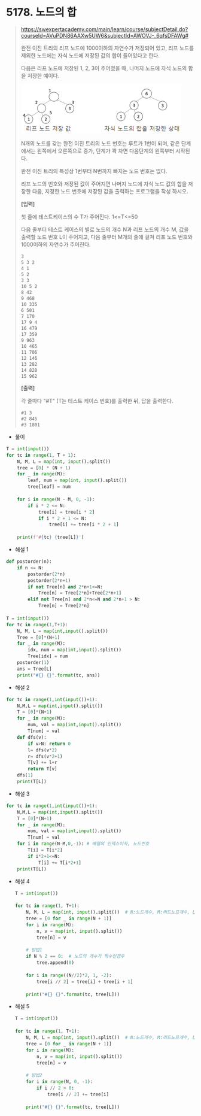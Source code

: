 # 5178. 노드의 합

> https://swexpertacademy.com/main/learn/course/subjectDetail.do?courseId=AVuPDN86AAXw5UW6&subjectId=AWOVJ-_6qfsDFAWg#
>
> 완전 이진 트리의 리프 노드에 1000이하의 자연수가 저장되어 있고, 리프 노드를 제외한 노드에는 자식 노드에 저장된 값의 합이 들어있다고 한다.
>
> 다음은 리프 노드에 저장된 1, 2, 3이 주어졌을 때, 나머지 노드에 자식 노드의 합을 저장한 예이다.
>
> ![image-20210825152204653](05178-노드의_합.assets/image-20210825152204653.png)
>
> N개의 노드를 갖는 완전 이진 트리의 노드 번호는 루트가 1번이 되며, 같은 단계에서는 왼쪽에서 오른쪽으로 증가, 단계가 꽉 차면 다음단계의 왼쪽부터 시작된다.
>
> 완전 이진 트리의 특성상 1번부터 N번까지 빠지는 노드 번호는 없다.
>
> 리프 노드의 번호와 저장된 값이 주어지면 나머지 노드에 자식 노드 값의 합을 저장한 다음, 지정한 노드 번호에 저장된 값을 출력하는 프로그램을 작성 하시오.
>
>
> **[입력]**
>
> 첫 줄에 테스트케이스의 수 T가 주어진다. 1<=T<=50
>
> 다음 줄부터 테스트 케이스의 별로 노드의 개수 N과 리프 노드의 개수 M, 값을 출력할 노드 번호 L이 주어지고, 다음 줄부터 M개의 줄에 걸쳐 리프 노드 번호와 1000이하의 자연수가 주어진다.
>
> ```
> 3
> 5 3 2
> 4 1
> 5 2
> 3 3
> 10 5 2
> 8 42
> 9 468
> 10 335
> 6 501
> 7 170
> 17 9 4
> 16 479
> 17 359
> 9 963
> 10 465
> 11 706
> 12 146
> 13 282
> 14 828
> 15 962
> ```
>
> **[출력]**
>
> 각 줄마다 "#T" (T는 테스트 케이스 번호)를 출력한 뒤, 답을 출력한다.
>
> ```
> #1 3
> #2 845
> #3 1801
> ```

- 풀이

```python
T = int(input())
for tc in range(1, T + 1):
    N, M, L = map(int, input().split())
    tree = [0] * (N + 1)
    for _ in range(M):
        leaf, num = map(int, input().split())
        tree[leaf] = num

    for i in range(N - M, 0, -1):
        if i * 2 <= N:
            tree[i] = tree[i * 2]
            if i * 2 + 1 <= N:
                tree[i] += tree[i * 2 + 1]

    print(f'#{tc} {tree[L]}')
```

- 해설 1

```python
def postorder(n):
    if n <= N:
        postorder(2*n)
        postorder(2*n+1)
        if not Tree[n] and 2*n+1<=N:
            Tree[n] = Tree[2*n]+Tree[2*n+1]
        elif not Tree[n] and 2*n<=N and 2*n+1 > N:
            Tree[n] = Tree[2*n]

T = int(input())
for tc in range(1,T+1):
    N, M, L = map(int,input().split())
    Tree = [0]*(N+1)
    for _ in range(M):
        idx, num = map(int,input().split())
        Tree[idx] = num
    postorder(1)
    ans = Tree[L]
    print("#{} {}".format(tc, ans))
```

- 해설 2

```python
for tc in range(1,int(input())+1):
    N,M,L = map(int,input().split())
    T = [0]*(N+1)
    for _ in range(M):
        num, val = map(int,input().split())
        T[num] = val
    def dfs(v):
        if v>N: return 0
        l= dfs(v*2)
        r= dfs(v*2+1)
        T[v] += l+r
        return T[v]
    dfs(1)
    print(T[L])
```

- 해설 3

```python
for tc in range(1,int(input())+1):
    N,M,L = map(int,input().split())
    T = [0]*(N+1)
    for _ in range(M):
        num, val = map(int,input().split())
        T[num] = val
    for i in range(N-M,0,-1): # 배열의 인덱스이자, 노드번호
        T[i] = T[i*2]
        if i*2+1<=N:
            T[i] += T[i*2+1]
    print(T[L])
```

- 해설 4

  ```python
  T = int(input())
  
  for tc in range(1, T+1):
      N, M, L = map(int, input().split())  # N:노드개수, M:리드노프개수, L:출력할 노드번호
      tree = [0 for _ in range(N + 1)]
      for i in range(M):
          n, v = map(int, input().split())
          tree[n] = v
  
      # 방법1
      if N % 2 == 0:  # 노드의 개수가 짝수인경우
          tree.append(0)
  
      for i in range((N//2)*2, 1, -2):
          tree[i // 2] = tree[i] + tree[i + 1]
  
      print("#{} {}".format(tc, tree[L]))
  ```

- 해설 5

  ```python
  T = int(input())
  
  for tc in range(1, T+1):
      N, M, L = map(int, input().split())  # N:노드개수, M:리드노프개수, L:출력할 노드번호
      tree = [0 for _ in range(N + 1)]
      for i in range(M):
          n, v = map(int, input().split())
          tree[n] = v
  
      # 방법2
      for i in range(N, 0, -1):
          if i // 2 > 0:
              tree[i // 2] += tree[i]
  
      print("#{} {}".format(tc, tree[L]))
  ```

  
